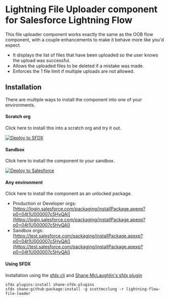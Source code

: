 # Lightning File Uploader component for Salesforce Lightning Flow

This file uploader component works exactly the same as the OOB flow component, with a couple enhancements to make it behave more like you'd expect.

* It displays the list of files that have been uploaded so the user knows the upload was successful.
* Allows the uploaded files to be deleted if a mistake was made.
* Enforces the 1 file limit if multiple uploads are not allowed.




## Installation

There are multiple ways to install the component into one of your environments.

#### Scratch org

Click here to install this into a scratch org and try it out.

[![Deploy to SFDX](https://deploy-to-sfdx.com/dist/assets/images/DeployToSFDX.svg)](https://deploy-to-sfdx.com?template=https://github.com/scottmcclung/lightning-flow-file-loader.git)


#### Sandbox

Click here to install the component to your sandbox.

[![Deploy to Salesforce](https://raw.githubusercontent.com/afawcett/githubsfdeploy/master/deploy.png)](https://githubsfdeploy.herokuapp.com?owner=scottmcclung&repo=lightning-flow-file-loader)


#### Any environment

Click here to install the component as an unlocked package.

  * Production or Developer orgs: [https://login.salesforce.com/packaging/installPackage.apexp?p0=04t1U000007c5HyQAI](https://login.salesforce.com/packaging/installPackage.apexp?p0=04t1U000007c5HyQAI)
  * Sandbox orgs: [https://test.salesforce.com/packaging/installPackage.apexp?p0=04t1U000007c5HyQAI](https://test.salesforce.com/packaging/installPackage.apexp?p0=04t1U000007c5HyQAI)


#### Using SFDX

Installation using the [sfdx cli](https://developer.salesforce.com/tools/sfdxcli) and [Shane McLaughlin's sfdx plugin](https://github.com/mshanemc/shane-sfdx-plugins)
~~~~
sfdx plugins:install shane-sfdx-plugins
sfdx shane:github:package:install -g scottmcclung -r lightning-flow-file-loader
~~~~